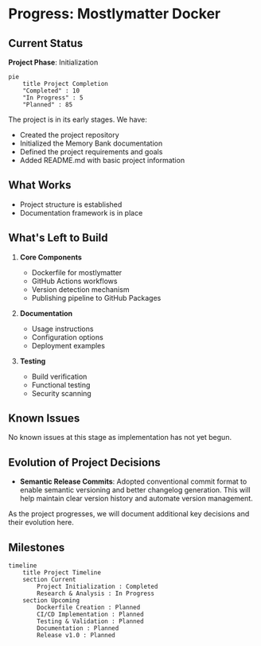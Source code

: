# Progress: Mostlymatter Docker

## Current Status

**Project Phase**: Initialization

```mermaid
pie
    title Project Completion
    "Completed" : 10
    "In Progress" : 5
    "Planned" : 85
```

The project is in its early stages. We have:
- Created the project repository
- Initialized the Memory Bank documentation
- Defined the project requirements and goals
- Added README.md with basic project information

## What Works

- Project structure is established
- Documentation framework is in place

## What's Left to Build

1. **Core Components**
   - Dockerfile for mostlymatter
   - GitHub Actions workflows
   - Version detection mechanism
   - Publishing pipeline to GitHub Packages

2. **Documentation**
   - Usage instructions
   - Configuration options
   - Deployment examples

3. **Testing**
   - Build verification
   - Functional testing
   - Security scanning

## Known Issues

No known issues at this stage as implementation has not yet begun.

## Evolution of Project Decisions

- **Semantic Release Commits**: Adopted conventional commit format to enable semantic versioning and better changelog generation. This will help maintain clear version history and automate version management.

As the project progresses, we will document additional key decisions and their evolution here.

## Milestones

```mermaid
timeline
    title Project Timeline
    section Current
        Project Initialization : Completed
        Research & Analysis : In Progress
    section Upcoming
        Dockerfile Creation : Planned
        CI/CD Implementation : Planned
        Testing & Validation : Planned
        Documentation : Planned
        Release v1.0 : Planned